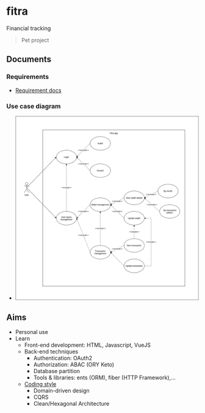 # fitra
Financial tracking

> Pet project

## Documents
### Requirements
- [Requirement docs](./README_Requirements.md)
### Use case diagram
- ![](docs/fitra_diagram_usecase.png)

## Aims
- Personal use
- Learn
  - Front-end development: HTML, Javascript, VueJS
  - Back-end techniques
    - Authentication: OAuth2
    - Authorization: ABAC (ORY Keto)
    - Database partition
    - Tools & libraries: ents (ORM), fiber (HTTP Framework),...
  - [Coding style](https://threedots.tech/post/ddd-cqrs-clean-architecture-combined/?utm_source=github.com)
    - Domain-driven design
    - CQRS
    - Clean/Hexagonal Architecture